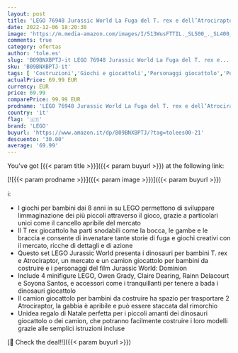 ```yaml
---
layout: post
title: 'LEGO 76948 Jurassic World La Fuga del T. rex e dell’Atrociraptor  Dinosauri Giocattolo  Camion e 4 Minifigure  Idea Regalo di Natale per Bambini da 8 Anni Ispirato al Film 2022'
date: 2022-12-06 18:20:30
image: 'https://m.media-amazon.com/images/I/513WusFTTIL._SL500_._SL400_.jpg'
comments: true
category: ofertas
author: 'tole.es'
slug: 'B09BNXBPTJ-it LEGO 76948 Jurassic World La Fuga del T. rex e...'
sku: 'B09BNXBPTJ-it'
tags: [ 'Costruzioni','Giochi e giocattoli','Personaggi giocattolo','Pupazzetti di creature preistoriche','lego','🇮🇹', ]
actualPrice: 69.99 EUR
currency: EUR
price: 69.99
comparePrice: 99.99 EUR
prodname: 'LEGO 76948 Jurassic World La Fuga del T. rex e dell’Atrociraptor  Dinosauri Giocattolo  Camion e 4 Minifigure  Idea Regalo di Natale per Bambini da 8 Anni Ispirato al Film 2022'
country: 'it'
flag: '🇮🇹'
brand: 'LEGO'
buyurl: 'https://www.amazon.it/dp/B09BNXBPTJ/?tag=tolees00-21'
descuento: '30.00'
average: '69.99'
---
```


You've got [{{< param title >}}]({{< param buyurl >}}) at the following link:

[![{{< param prodname >}}]({{< param image >}})]({{< param buyurl >}})

ℹ️:

- I giochi per bambini dai 8 anni in su LEGO permettono di sviluppare limmaginazione dei più piccoli attraverso il gioco, grazie a particolari unici come il cancello apribile del mercato
- Il T rex giocattolo ha parti snodabili come la bocca, le gambe e le braccia e consente di invenatare tante storie di fuga e giochi creativi con il mercato, ricche di dettagli e di azione
- Questo set LEGO Jurassic World presenta i dinosauri per bambini T. rex e Atrociraptor, un mercato e un camion giocattolo per bambini da costruire e i personaggi del film Jurassic World: Dominion
- Include 4 minifigure LEGO, Owen Grady, Claire Dearing, Rainn Delacourt e Soyona Santos, e accessori come i tranquillanti per tenere a bada i dinosauri giocattolo
- Il camion giocattolo per bambini da costruire ha spazio per trasportare 2 Atrociraptor, la gabbia è apribile e può essere staccata dal rimorchio
- Unidea regalo di Natale perfetta per i piccoli amanti dei dinosauri giocattolo o dei camion, che potranno facilmente costruire i loro modelli grazie alle semplici istruzioni incluse

[🛒 Check the deal!!]({{< param buyurl >}})
